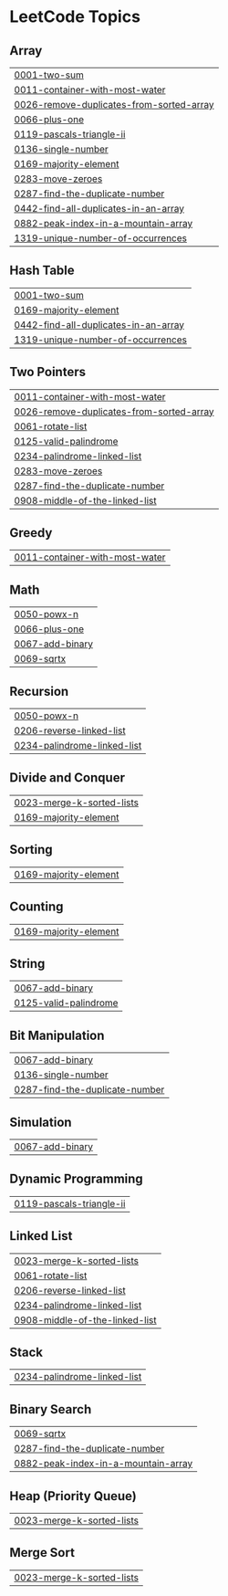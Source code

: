 <!---LeetCode Topics Start-->
# LeetCode Topics
## Array
|  |
| ------- |
| [0001-two-sum](https://github.com/UJJWAL-RAJPOOT/LEETCODE_CPP/tree/master/0001-two-sum) |
| [0011-container-with-most-water](https://github.com/UJJWAL-RAJPOOT/LEETCODE_CPP/tree/master/0011-container-with-most-water) |
| [0026-remove-duplicates-from-sorted-array](https://github.com/UJJWAL-RAJPOOT/LEETCODE_CPP/tree/master/0026-remove-duplicates-from-sorted-array) |
| [0066-plus-one](https://github.com/UJJWAL-RAJPOOT/LEETCODE_CPP/tree/master/0066-plus-one) |
| [0119-pascals-triangle-ii](https://github.com/UJJWAL-RAJPOOT/LEETCODE_CPP/tree/master/0119-pascals-triangle-ii) |
| [0136-single-number](https://github.com/UJJWAL-RAJPOOT/LEETCODE_CPP/tree/master/0136-single-number) |
| [0169-majority-element](https://github.com/UJJWAL-RAJPOOT/LEETCODE_CPP/tree/master/0169-majority-element) |
| [0283-move-zeroes](https://github.com/UJJWAL-RAJPOOT/LEETCODE_CPP/tree/master/0283-move-zeroes) |
| [0287-find-the-duplicate-number](https://github.com/UJJWAL-RAJPOOT/LEETCODE_CPP/tree/master/0287-find-the-duplicate-number) |
| [0442-find-all-duplicates-in-an-array](https://github.com/UJJWAL-RAJPOOT/LEETCODE_CPP/tree/master/0442-find-all-duplicates-in-an-array) |
| [0882-peak-index-in-a-mountain-array](https://github.com/UJJWAL-RAJPOOT/LEETCODE_CPP/tree/master/0882-peak-index-in-a-mountain-array) |
| [1319-unique-number-of-occurrences](https://github.com/UJJWAL-RAJPOOT/LEETCODE_CPP/tree/master/1319-unique-number-of-occurrences) |
## Hash Table
|  |
| ------- |
| [0001-two-sum](https://github.com/UJJWAL-RAJPOOT/LEETCODE_CPP/tree/master/0001-two-sum) |
| [0169-majority-element](https://github.com/UJJWAL-RAJPOOT/LEETCODE_CPP/tree/master/0169-majority-element) |
| [0442-find-all-duplicates-in-an-array](https://github.com/UJJWAL-RAJPOOT/LEETCODE_CPP/tree/master/0442-find-all-duplicates-in-an-array) |
| [1319-unique-number-of-occurrences](https://github.com/UJJWAL-RAJPOOT/LEETCODE_CPP/tree/master/1319-unique-number-of-occurrences) |
## Two Pointers
|  |
| ------- |
| [0011-container-with-most-water](https://github.com/UJJWAL-RAJPOOT/LEETCODE_CPP/tree/master/0011-container-with-most-water) |
| [0026-remove-duplicates-from-sorted-array](https://github.com/UJJWAL-RAJPOOT/LEETCODE_CPP/tree/master/0026-remove-duplicates-from-sorted-array) |
| [0061-rotate-list](https://github.com/UJJWAL-RAJPOOT/LEETCODE_CPP/tree/master/0061-rotate-list) |
| [0125-valid-palindrome](https://github.com/UJJWAL-RAJPOOT/LEETCODE_CPP/tree/master/0125-valid-palindrome) |
| [0234-palindrome-linked-list](https://github.com/UJJWAL-RAJPOOT/LEETCODE_CPP/tree/master/0234-palindrome-linked-list) |
| [0283-move-zeroes](https://github.com/UJJWAL-RAJPOOT/LEETCODE_CPP/tree/master/0283-move-zeroes) |
| [0287-find-the-duplicate-number](https://github.com/UJJWAL-RAJPOOT/LEETCODE_CPP/tree/master/0287-find-the-duplicate-number) |
| [0908-middle-of-the-linked-list](https://github.com/UJJWAL-RAJPOOT/LEETCODE_CPP/tree/master/0908-middle-of-the-linked-list) |
## Greedy
|  |
| ------- |
| [0011-container-with-most-water](https://github.com/UJJWAL-RAJPOOT/LEETCODE_CPP/tree/master/0011-container-with-most-water) |
## Math
|  |
| ------- |
| [0050-powx-n](https://github.com/UJJWAL-RAJPOOT/LEETCODE_CPP/tree/master/0050-powx-n) |
| [0066-plus-one](https://github.com/UJJWAL-RAJPOOT/LEETCODE_CPP/tree/master/0066-plus-one) |
| [0067-add-binary](https://github.com/UJJWAL-RAJPOOT/LEETCODE_CPP/tree/master/0067-add-binary) |
| [0069-sqrtx](https://github.com/UJJWAL-RAJPOOT/LEETCODE_CPP/tree/master/0069-sqrtx) |
## Recursion
|  |
| ------- |
| [0050-powx-n](https://github.com/UJJWAL-RAJPOOT/LEETCODE_CPP/tree/master/0050-powx-n) |
| [0206-reverse-linked-list](https://github.com/UJJWAL-RAJPOOT/LEETCODE_CPP/tree/master/0206-reverse-linked-list) |
| [0234-palindrome-linked-list](https://github.com/UJJWAL-RAJPOOT/LEETCODE_CPP/tree/master/0234-palindrome-linked-list) |
## Divide and Conquer
|  |
| ------- |
| [0023-merge-k-sorted-lists](https://github.com/UJJWAL-RAJPOOT/LEETCODE_CPP/tree/master/0023-merge-k-sorted-lists) |
| [0169-majority-element](https://github.com/UJJWAL-RAJPOOT/LEETCODE_CPP/tree/master/0169-majority-element) |
## Sorting
|  |
| ------- |
| [0169-majority-element](https://github.com/UJJWAL-RAJPOOT/LEETCODE_CPP/tree/master/0169-majority-element) |
## Counting
|  |
| ------- |
| [0169-majority-element](https://github.com/UJJWAL-RAJPOOT/LEETCODE_CPP/tree/master/0169-majority-element) |
## String
|  |
| ------- |
| [0067-add-binary](https://github.com/UJJWAL-RAJPOOT/LEETCODE_CPP/tree/master/0067-add-binary) |
| [0125-valid-palindrome](https://github.com/UJJWAL-RAJPOOT/LEETCODE_CPP/tree/master/0125-valid-palindrome) |
## Bit Manipulation
|  |
| ------- |
| [0067-add-binary](https://github.com/UJJWAL-RAJPOOT/LEETCODE_CPP/tree/master/0067-add-binary) |
| [0136-single-number](https://github.com/UJJWAL-RAJPOOT/LEETCODE_CPP/tree/master/0136-single-number) |
| [0287-find-the-duplicate-number](https://github.com/UJJWAL-RAJPOOT/LEETCODE_CPP/tree/master/0287-find-the-duplicate-number) |
## Simulation
|  |
| ------- |
| [0067-add-binary](https://github.com/UJJWAL-RAJPOOT/LEETCODE_CPP/tree/master/0067-add-binary) |
## Dynamic Programming
|  |
| ------- |
| [0119-pascals-triangle-ii](https://github.com/UJJWAL-RAJPOOT/LEETCODE_CPP/tree/master/0119-pascals-triangle-ii) |
## Linked List
|  |
| ------- |
| [0023-merge-k-sorted-lists](https://github.com/UJJWAL-RAJPOOT/LEETCODE_CPP/tree/master/0023-merge-k-sorted-lists) |
| [0061-rotate-list](https://github.com/UJJWAL-RAJPOOT/LEETCODE_CPP/tree/master/0061-rotate-list) |
| [0206-reverse-linked-list](https://github.com/UJJWAL-RAJPOOT/LEETCODE_CPP/tree/master/0206-reverse-linked-list) |
| [0234-palindrome-linked-list](https://github.com/UJJWAL-RAJPOOT/LEETCODE_CPP/tree/master/0234-palindrome-linked-list) |
| [0908-middle-of-the-linked-list](https://github.com/UJJWAL-RAJPOOT/LEETCODE_CPP/tree/master/0908-middle-of-the-linked-list) |
## Stack
|  |
| ------- |
| [0234-palindrome-linked-list](https://github.com/UJJWAL-RAJPOOT/LEETCODE_CPP/tree/master/0234-palindrome-linked-list) |
## Binary Search
|  |
| ------- |
| [0069-sqrtx](https://github.com/UJJWAL-RAJPOOT/LEETCODE_CPP/tree/master/0069-sqrtx) |
| [0287-find-the-duplicate-number](https://github.com/UJJWAL-RAJPOOT/LEETCODE_CPP/tree/master/0287-find-the-duplicate-number) |
| [0882-peak-index-in-a-mountain-array](https://github.com/UJJWAL-RAJPOOT/LEETCODE_CPP/tree/master/0882-peak-index-in-a-mountain-array) |
## Heap (Priority Queue)
|  |
| ------- |
| [0023-merge-k-sorted-lists](https://github.com/UJJWAL-RAJPOOT/LEETCODE_CPP/tree/master/0023-merge-k-sorted-lists) |
## Merge Sort
|  |
| ------- |
| [0023-merge-k-sorted-lists](https://github.com/UJJWAL-RAJPOOT/LEETCODE_CPP/tree/master/0023-merge-k-sorted-lists) |
<!---LeetCode Topics End-->
